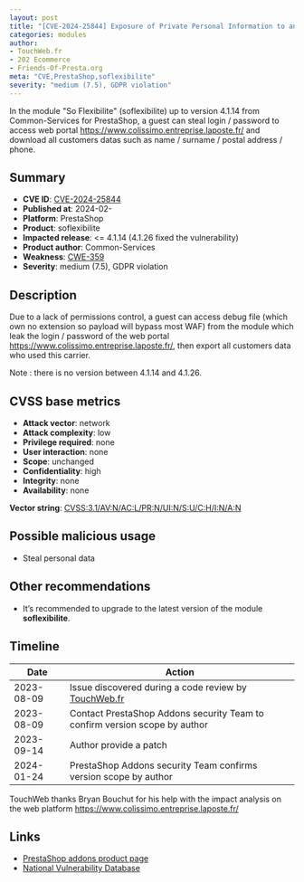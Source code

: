 ```yaml
---
layout: post
title: "[CVE-2024-25844] Exposure of Private Personal Information to an Unauthorized Actor in Common-Services - So Flexibilite module for PrestaShop"
categories: modules
author:
- TouchWeb.fr
- 202 Ecommerce
- Friends-Of-Presta.org
meta: "CVE,PrestaShop,soflexibilite"
severity: "medium (7.5), GDPR violation"
---
```


In the module "So Flexibilite" (soflexibilite) up to version 4.1.14 from Common-Services for PrestaShop, a guest can steal login / password to access web portal https://www.colissimo.entreprise.laposte.fr/ and download all customers datas such as name / surname / postal address / phone.

## Summary

* **CVE ID**: [CVE-2024-25844](https://cve.mitre.org/cgi-bin/cvename.cgi?name=CVE-2024-25844)
* **Published at**: 2024-02-
* **Platform**: PrestaShop
* **Product**: soflexibilite
* **Impacted release**: <= 4.1.14 (4.1.26 fixed the vulnerability)
* **Product author**: Common-Services
* **Weakness**: [CWE-359](https://cwe.mitre.org/data/definitions/359.html)
* **Severity**: medium (7.5), GDPR violation

## Description

Due to a lack of permissions control, a guest can access debug file (which own no extension so payload will bypass most WAF) from the module which leak the login / password of the web portal https://www.colissimo.entreprise.laposte.fr/, then export all customers data who used this carrier.

Note : there is no version between 4.1.14 and 4.1.26.

## CVSS base metrics

* **Attack vector**: network
* **Attack complexity**: low
* **Privilege required**: none
* **User interaction**: none
* **Scope**: unchanged
* **Confidentiality**: high
* **Integrity**: none
* **Availability**: none

**Vector string**: [CVSS:3.1/AV:N/AC:L/PR:N/UI:N/S:U/C:H/I:N/A:N](https://nvd.nist.gov/vuln-metrics/cvss/v3-calculator?vector=AV:N/AC:L/PR:N/UI:N/S:U/C:H/I:N/A:N)

## Possible malicious usage

* Steal personal data

## Other recommendations

* It’s recommended to upgrade to the latest version of the module **soflexibilite**.

## Timeline

| Date | Action |
|--|--|
| 2023-08-09 | Issue discovered during a code review by [TouchWeb.fr](https://www.touchweb.fr) |
| 2023-08-09 | Contact PrestaShop Addons security Team to confirm version scope by author |
| 2023-09-14 | Author provide a patch |
| 2024-01-24 | PrestaShop Addons security Team confirms version scope by author |


TouchWeb thanks Bryan Bouchut for his help with the impact analysis on the web platform https://www.colissimo.entreprise.laposte.fr/

## Links

* [PrestaShop addons product page](https://addons.prestashop.com/fr/transporteurs/2704-colissimo-domicile-et-points-de-retrait.html)
* [National Vulnerability Database](https://nvd.nist.gov/vuln/detail/CVE-2024-25844)
